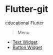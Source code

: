 # Flutter-git
educational Flutter

> Menu
  - [Text Widget](https://github.com/Roseedee/Flutter-git/tree/main/Text/text_widget)
  - [Button Widget](https://github.com/Roseedee/Flutter-git/tree/main/Button/button_widget)


